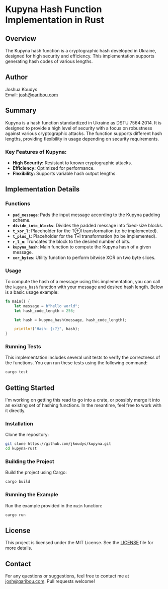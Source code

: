 # Kupyna Hash Function Implementation in Rust

## Overview

The Kupyna hash function is a cryptographic hash developed in Ukraine, designed for high security and efficiency. This implementation supports generating hash codes of various lengths.

## Author

Joshua Koudys  
Email: [josh@qaribou.com](mailto:josh@qaribou.com)

## Summary

Kupyna is a hash function standardized in Ukraine as DSTU 7564:2014. It is designed to provide a high level of security with a focus on robustness against various cryptographic attacks. The function supports different hash lengths, providing flexibility in usage depending on security requirements.

### Key Features of Kupyna:
- **High Security:** Resistant to known cryptographic attacks.
- **Efficiency:** Optimized for performance.
- **Flexibility:** Supports variable hash output lengths.

## Implementation Details

### Functions

- **`pad_message`**: Pads the input message according to the Kupyna padding scheme.
- **`divide_into_blocks`**: Divides the padded message into fixed-size blocks.
- **`t_xor_l`**: Placeholder for the T⊕l transformation (to be implemented).
- **`t_plus_l`**: Placeholder for the T+l transformation (to be implemented).
- **`r_l_n`**: Truncates the block to the desired number of bits.
- **`kupyna_hash`**: Main function to compute the Kupyna hash of a given message.
- **`xor_bytes`**: Utility function to perform bitwise XOR on two byte slices.

### Usage

To compute the hash of a message using this implementation, you can call the `kupyna_hash` function with your message and desired hash length. Below is a basic usage example:

```rust
fn main() {
    let message = b"hello world";
    let hash_code_length = 256;

    let hash = kupyna_hash(message, hash_code_length);

    println!("Hash: {:?}", hash);
}
```

### Running Tests

This implementation includes several unit tests to verify the correctness of the functions. You can run these tests using the following command:

```sh
cargo test
```

## Getting Started

I'm working on getting this read to go into a crate, or possibly merge it into an existing set of hashing functions. In the meantime, feel free to work with it directly.

### Installation

Clone the repository:
```sh
git clone https://github.com/jkoudys/kupyna.git
cd kupyna-rust
```

### Building the Project

Build the project using Cargo:
```sh
cargo build
```

### Running the Example

Run the example provided in the `main` function:
```sh
cargo run
```

## License

This project is licensed under the MIT License. See the [LICENSE](LICENSE) file for more details.

## Contact

For any questions or suggestions, feel free to contact me at [josh@qaribou.com](mailto:josh@qaribou.com). Pull requests welcome!
